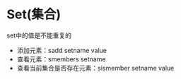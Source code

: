 # Set(集合)
set中的值是不能重复的
- 添加元素：sadd setname value
- 查看元素：smembers setname
- 查看当前集合是否存在元素：sismember setname value
